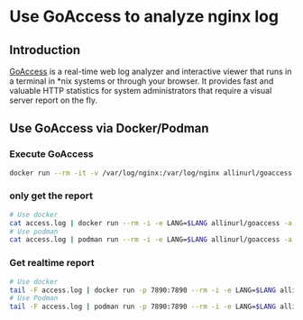 # Use GoAccess to analyze nginx log

## Introduction

[GoAccess](https://goaccess.io/) is a real-time web log analyzer and interactive viewer that runs in a terminal in \*nix systems or through your browser. It provides fast and valuable HTTP statistics for system administrators that require a visual server report on the fly.

## Use GoAccess via Docker/Podman

### Execute GoAccess

```bash
docker run --rm -it -v /var/log/nginx:/var/log/nginx allinurl/goaccess:latest -f /var/log/nginx/access.log -o /var/log/nginx/report.html --log-format=COMBINED --real-time-html
```

### only get the report

```bash
# Use docker
cat access.log | docker run --rm -i -e LANG=$LANG allinurl/goaccess -a -o html --log-format COMBINED - > report.html
# Use podman
cat access.log | podman run --rm -i -e LANG=$LANG allinurl/goaccess -a -o html --log-format COMBINED - > report.html
```

### Get realtime report

```bash
# Use docker
tail -F access.log | docker run -p 7890:7890 --rm -i -e LANG=$LANG allinurl/goaccess -a -o html --log-format COMBINED --real-time-html - > report.html
# Use Podman
tail -F access.log | podman run -p 7890:7890 --rm -i -e LANG=$LANG allinurl/goaccess -a -o html --log-format COMBINED --real-time-html - > report.html
```
